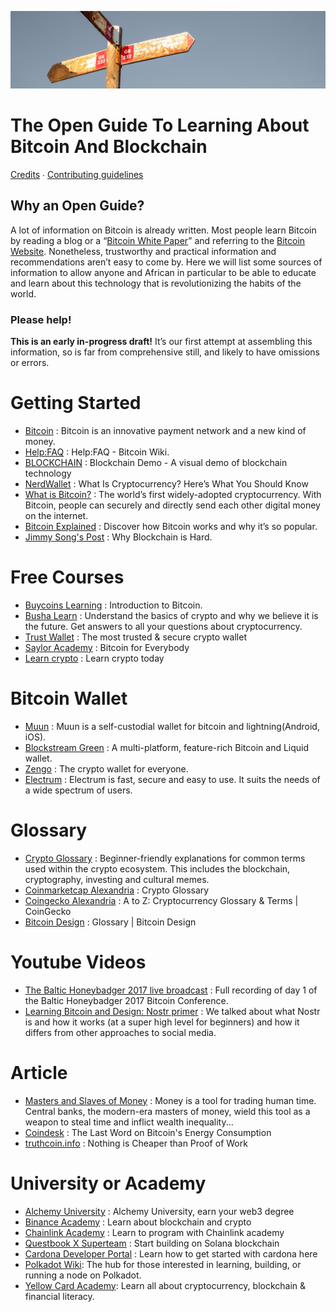 ![An Open Guide](figures/signpost.jpg)

The Open Guide To Learning About Bitcoin And Blockchain
=======================================================

[Credits](AUTHORS.md) ∙ [Contributing guidelines](CONTRIBUTING.md)


Why an Open Guide?
------------------

A lot of information on Bitcoin is already written. Most people learn Bitcoin by reading a blog or a “[Bitcoin White Paper](https://bitcoin.org/bitcoin.pdf)” and referring to the [Bitcoin Website](https://bitcoin.org). Nonetheless, trustworthy and practical information and recommendations aren’t easy to come by. Here we will list some sources of information to allow anyone and African in particular to be able to educate and learn about this technology that is revolutionizing the habits of the world.

### Please help!

**This is an early in-progress draft!** It’s our first attempt at assembling this information, so is far from comprehensive still, and likely to have omissions or errors.

Getting Started
===============

- [Bitcoin](http://bitcoin.org) : Bitcoin is an innovative payment network and a new kind of money.
- [Help:FAQ](https://en.bitcoin.it/wiki/Help:FAQ) : Help:FAQ - Bitcoin Wiki.
- [BLOCKCHAIN](https://blockchaindemo.io/) : Blockchain Demo - A visual demo of blockchain technology
- [NerdWallet](https://www.nerdwallet.com/article/investing/cryptocurrency-7-things-to-know) : What Is Cryptocurrency? Here’s What You Should Know
- [What is Bitcoin?](https://www.coinbase.com/learn/crypto-basics/what-is-bitcoin) : The world’s first widely-adopted cryptocurrency. With Bitcoin, people can securely and directly send each other digital money on the internet.
- [Bitcoin Explained](https://www.upfolio.com/ultimate-bitcoin-guide) : Discover how Bitcoin works and why it’s so popular.
- [Jimmy Song's Post](https://jimmysong.medium.com/why-blockchain-is-hard-60416ea4c5c) : Why Blockchain is Hard.

Free Courses
===============

- [Buycoins Learning](https://buycoins-learning.teachable.com/p/introduction-to-bitcoin) : Introduction to Bitcoin.
- [Busha Learn](https://learn.busha.co/) : Understand the basics of crypto and why we believe it is the future. Get answers to all your questions about cryptocurrency.
- [Trust Wallet](https://trustwallet.com/) : The most trusted & secure crypto wallet
- [Saylor Academy](https://learn.saylor.org/course/PRDV151) : Bitcoin for Everybody
- [Learn crypto](https://learncrypto.com/) : Learn crypto today

Bitcoin Wallet
===============

- [Muun](https://muun.com/) : Muun is a self-custodial wallet for bitcoin and lightning(Android, iOS).
- [Blockstream Green](https://blockstream.com/green/) : A multi-platform, feature-rich Bitcoin and Liquid wallet.
- [Zengo](https://zengo.com) : The crypto wallet for everyone.
- [Electrum](https://electrum.org/#home) : Electrum is fast, secure and easy to use. It suits the needs of a wide spectrum of users.

Glossary
===============

- [Crypto Glossary](https://cryptocurrencyalerting.com/glossary.html) : Beginner-friendly explanations for common terms used within the crypto ecosystem. This includes the blockchain, cryptography, investing and cultural memes.
- [Coinmarketcap Alexandria](https://coinmarketcap.com/alexandria/glossary) : Crypto Glossary
- [Coingecko Alexandria](https://www.coingecko.com/en/glossary) : A to Z: Cryptocurrency Glossary & Terms | CoinGecko
- [Bitcoin Design](https://bitcoin.design/guide/glossary/) : Glossary | Bitcoin Design

Youtube Videos
===============

- [The Baltic Honeybadger 2017 live broadcast](https://www.youtube.com/watch?v=DHc81OL_hk4&list=PL3B4UprvrK0P30hJE8ZUiOHJmYypxNriP) : Full recording of day 1 of the Baltic Honeybadger 2017 Bitcoin Conference.
- [Learning Bitcoin and Design: Nostr primer](https://youtu.be/EQCGFnhEdl4?list=PLpV0KfVOMojZiB7ZRExyU8ETFDmjq8BNw) : We talked about what Nostr is and how it works (at a super high level for beginners) and how it differs from other approaches to social media.

Article
===============

- [Masters and Slaves of Money](https://breedlove22.medium.com/masters-and-slaves-of-money-255ecc93404f) : Money is a tool for trading human time. Central banks, the modern-era masters of money, wield this tool as a weapon to steal time and inflict wealth inequality...
- [Coindesk](https://www.coindesk.com/business/2020/05/19/the-last-word-on-bitcoins-energy-consumption/) : The Last Word on Bitcoin's Energy Consumption
- [truthcoin.info](www.truthcoin.info/blog/pow-cheapest/) : Nothing is Cheaper than Proof of Work

University or Academy
===============

- [Alchemy University](https://university.alchemy.com/) : Alchemy University, earn your web3 degree
- [Binance Academy](https://academy.binance.com/en) : Learn about blockchain and crypto
- [Chainlink Academy](https://www.chainlink.education/) : Learn to program with Chainlink academy
- [Questbook X Superteam](https://www.startonsolana.com/) : Start building on Solana blockchain
- [Cardona Developer Portal](https://developers.cardano.org/) : Learn how to get started with cardona here
- [Polkadot Wiki](https://wiki.polkadot.network/): The hub for those interested in learning, building, or running a node on Polkadot.
- [Yellow Card Academy](https://academy.yellowcard.io/): Learn all about cryptocurrency, blockchain & financial literacy.
